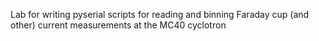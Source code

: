 Lab for writing pyserial scripts for reading and binning Faraday cup (and other) current measurements at the MC40 cyclotron
